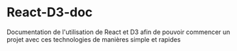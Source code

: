 # React-D3-doc

Documentation de l'utilisation de React et D3 afin de pouvoir commencer un projet avec ces technologies de manières simple et rapides